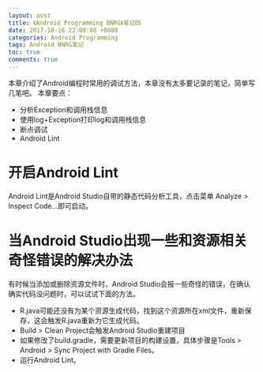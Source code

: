 ```yaml
---
layout: post
title: 《Android Programming BNRG》笔记四
date: 2017-10-16 22:00:00 +0800
categories: Android Programming
tags: Android BNRG笔记
toc: true
comments: true
---
```

本章介绍了Android编程时常用的调试方法，本章没有太多要记录的笔记，简单写几笔吧。
本章要点：
- 分析Exception和调用栈信息
- 使用log+Exception打印log和调用栈信息
- 断点调试
- Android Lint
<!-- more -->
# 开启Android Lint
Android Lint是Android Studio自带的静态代码分析工具，点击菜单 Analyze > Inspect Code...即可启动。

# 当Android Studio出现一些和资源相关奇怪错误的解决办法
有时候当添加或删除资源文件时，Android Studio会报一些奇怪的错误，在确认确实代码没问题时，可以试试下面的方法。
- R.java可能还没有为某个资源生成代码，找到这个资源所在xml文件，重新保存，这会触发R.java重新为它生成代码。
- Build > Clean Project会触发Android Studio重建项目
- 如果修改了build.gradle，需要更新项目的构建设置，具体步骤是Tools > Android > Sync Project with Gradle Files。
- 运行Android Lint。